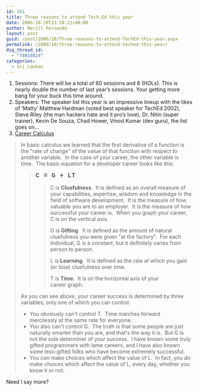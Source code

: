 ```yaml
---
id: 101
title: Three reasons to attend Tech.Ed this year
date: 2006-10-20T13:28:21+00:00
author: Merill Fernando
layout: post
guid: /post/2006/10/Three-reasons-to-attend-TechEd-this-year.aspx
permalink: /2006/10/three-reasons-to-attend-teched-this-year/
dsq_thread_id:
  - "78018024"
categories:
  - Sri Lankan
---
```

<ol>
<li>Sessions: There will be a total of 60 sessions and 8 (HOLs). This is nearly double the number of last year&rsquo;s sessions. Your getting more bang for your buck this time around.</li>
<li>Speakers: The speaker list this year is an impressive lineup with the likes of &lsquo;Matty&rsquo; Matthew Hardman (voted best speaker for TechEd 2002), Steve Riley (the man hackers hate and it pro&rsquo;s love), Dr. Nitin (super trainer), Kevin De Souza, Chad Hower, Vinod Kumar (dev guru), the list goes on&hellip;</li>
<li><a href="http://software.ericsink.com/Career_Calculus.html">Career Calculus</a></li></ol>
<blockquote>
<p>In basic calculus we learned that the first derivative of a function is the "rate of change" of the value of that function with respect to another variable.&nbsp; In the case of your career, the other variable is time.&nbsp; The basic equation for a developer career looks like this:</p>
<blockquote dir="ltr" style="MARGIN-RIGHT: 0px">
<p><font face="Courier New,Courier,monospace" size="4"><strong>C = G + LT</strong></font></p>
<blockquote dir="ltr" style="MARGIN-RIGHT: 0px">
<p>C is <strong>Cluefulness</strong>.&nbsp; It is defined as an overall measure of your capabilities, expertise, wisdom and knowledge in the field of software development.&nbsp; It is the measure of how valuable you are to an employer.&nbsp; It is the measure of how successful your career is.&nbsp; When you graph your career, C is on the vertical axis.</p>
<p>G is <strong>Gifting</strong>.&nbsp; It is defined as the amount of natural cluefulness you were given "at the factory".&nbsp;&nbsp;For&nbsp;each individual, G&nbsp;is a constant,&nbsp;but it definitely&nbsp;varies from person to person.</p>
<p>L is <strong>Learning</strong>.&nbsp; It is defined as the&nbsp;rate at which you&nbsp;gain (or lose) cluefulness over time.</p>
<p>T is <strong>Time</strong>.&nbsp; It is&nbsp;on the horizontal&nbsp;axis of&nbsp;your career&nbsp;graph.</p></blockquote></blockquote>
<p>As you can see above, your career success is determined by three variables, only one of which you can control:</p>
<ul>
<li>You obviously can't control T.&nbsp;&nbsp;Time marches forward mercilessly&nbsp;at the same rate for everyone.<br />
<li>You also can't control G.&nbsp; The truth is that some people are just naturally smarter than you are, and that's the way it is.&nbsp; But G is not the sole determiner of your success.&nbsp; I have known some truly gifted programmers with lame careers,&nbsp;and I have also known some less-gifted folks who have become extremely successful.<br />
<li>You <em>can</em> make choices which affect the value of L.&nbsp; In fact, you <em>do</em> make choices which affect the value of L, every day, whether you know it or not. </li></ul></blockquote>
<p>Need I say more?</p>